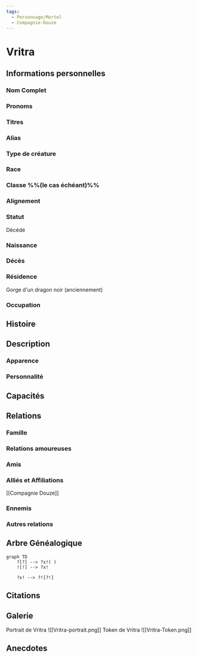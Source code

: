 ```yaml
---
tags:
  - Personnage/Mortel
  - Compagnie-Douze
---
```

# Vritra

## Informations personnelles
### Nom Complet
### Pronoms
### Titres
### Alias
### Type de créature
### Race
### Classe %%(le cas échéant)%%
### Alignement
### Statut
Décédé
### Naissance
### Décès
### Résidence
Gorge d'un dragon noir (anciennement)
### Occupation

## Histoire

## Description
### Apparence

### Personnalité

## Capacités

## Relations
### Famille
### Relations amoureuses
### Amis
### Alliés et Affiliations
[[Compagnie Douze]] 
### Ennemis
### Autres relations

## Arbre Généalogique
```mermaid
graph TD
    ?[?] --> ?x!( )
    ![!] --> ?x!

    ?x! --> ?![?!]
```

## Citations

## Galerie

Portrait de Vritra
![[Vritra-portrait.png]]
Token de Vritra
![[Vritra-Token.png]]
## Anecdotes